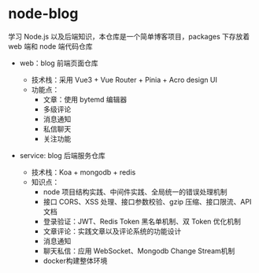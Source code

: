 # node-blog

学习 Node.js 以及后端知识，本仓库是一个简单博客项目，packages 下存放着 web 端和 node 端代码仓库

- web：blog 前端页面仓库

  - 技术栈：采用 Vue3 + Vue Router + Pinia + Acro design UI
  - 功能点：
    - 文章：使用 bytemd 编辑器
    - 多级评论
    - 消息通知
    - 私信聊天
    - 关注功能

- service: blog 后端服务仓库
  - 技术栈：Koa + mongodb + redis
  - 知识点：
    - node 项目结构实践、中间件实践、全局统一的错误处理机制
    - 接口 CORS、XSS 处理、接口参数校验、gzip 压缩、接口限流、API文档
    - 登录验证：JWT、Redis Token 黑名单机制、双 Token 优化机制
    - 文章评论：实践文章以及评论系统的功能设计
    - 消息通知
    - 聊天私信：应用 WebSocket、Mongodb Change Stream机制
    - docker构建整体环境
